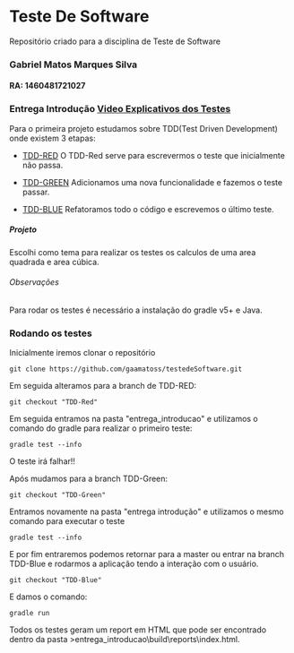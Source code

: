 # Teste De Software
Repositório criado para a disciplina de Teste de Software

### Gabriel Matos Marques Silva
#### RA: 1460481721027

### Entrega Introdução [Video Explicativos dos Testes](https://www.youtube.com/watch?v=gAqPSGpchAc&feature=youtu.be)
Para o primeira projeto estudamos sobre TDD(Test Driven Development) onde existem 3 etapas:

- [TDD-RED](https://github.com/gaamatoss/testedeSoftware/tree/TDD-Red)
O TDD-Red serve para escrevermos o teste que inicialmente não passa.

- [TDD-GREEN](https://github.com/gaamatoss/testedeSoftware/tree/TDD-Green)
Adicionamos uma nova funcionalidade e fazemos o teste passar.

- [TDD-BLUE](https://github.com/gaamatoss/testedeSoftware/tree/TDD-Blue)
Refatoramos todo o código e escrevemos o último teste.

##### Projeto
Escolhi como tema para realizar os testes os calculos de uma area quadrada e area cúbica.

###### Observações
Para rodar os testes é necessário a instalação do gradle v5+ e Java. 

### Rodando os testes

Inicialmente iremos clonar o repositório
```
git clone https://github.com/gaamatoss/testedeSoftware.git
```

Em seguida alteramos para a branch de TDD-RED:
```
git checkout "TDD-Red"
```

Em seguida entramos na pasta "entrega_introducao" e utilizamos o comando do gradle para realizar o primeiro teste:
```
gradle test --info
```
O teste irá falhar!!

Após mudamos para a branch TDD-Green:
```
git checkout "TDD-Green"
```

Entramos novamente na pasta "entrega introdução" e utilizamos o mesmo comando para executar o teste
```
gradle test --info
```

E por fim entraremos podemos retornar para a master ou entrar na branch TDD-Blue e rodarmos a aplicação tendo a interação com o usuário. 
```
git checkout "TDD-Blue"
```

E damos o comando:
```
gradle run
``` 
Todos os testes geram um report em HTML que pode ser encontrado dentro da pasta >entrega_introducao\build\reports\index.html.
